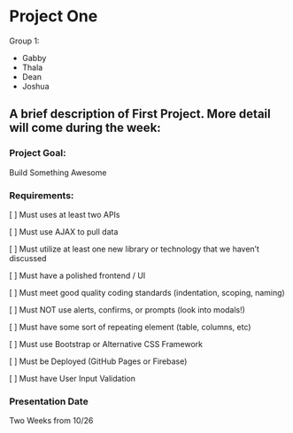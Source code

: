 # Project One

Group 1:
- Gabby
- Thala
- Dean
- Joshua

## A brief description of First Project. More detail will come during the week:

### Project Goal:
Build Something Awesome

### Requirements:
[ ] Must uses at least two APIs

[ ] Must use AJAX to pull data

[ ] Must utilize at least one new library or technology that we haven’t discussed

[ ] Must have a polished frontend / UI

[ ] Must meet good quality coding standards (indentation, scoping, naming)

[ ] Must NOT use alerts, confirms, or prompts (look into modals!)

[ ] Must have some sort of repeating element (table, columns, etc)

[ ] Must use Bootstrap or Alternative CSS Framework

[ ] Must be Deployed (GitHub Pages or Firebase)

[ ] Must have User Input Validation

### Presentation Date
Two Weeks from 10/26
